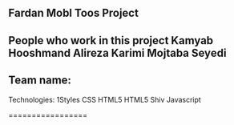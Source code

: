 Fardan Mobl Toos Project
---------------------------
People who work in this project
Kamyab Hooshmand
Alireza Karimi
Mojtaba Seyedi
---------------------------
Team name: <BIIIG/>
---------------------------
Technologies:
1Styles
CSS
HTML5
HTML5 Shiv
Javascript 

=================